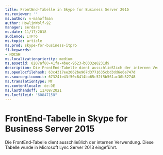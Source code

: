 ```yaml
---
title: FrontEnd-Tabelle in Skype for Business Server 2015
ms.reviewer: ''
ms.author: v-mahoffman
author: HowlinWolf-92
manager: serdars
ms.date: 11/17/2018
audience: ITPro
ms.topic: article
ms.prod: skype-for-business-itpro
f1.keywords:
- NOCSH
ms.localizationpriority: medium
ms.assetid: 8207af80-41fa-4bec-9523-b0332e8231d9
description: Die FrontEnd-Tabelle dient ausschließlich der internen Verwendung. Diese Tabelle wurde in Microsoft Lync Server 2013 eingeführt.
ms.openlocfilehash: 63c4317ee2062be967d3771635cbd3dd6e6e747d
ms.sourcegitcommit: 67324fe43f50c8414bb65c52f5b561ac30b52748
ms.translationtype: MT
ms.contentlocale: de-DE
ms.lasthandoff: 11/08/2021
ms.locfileid: "60847158"
---
```

# <a name="frontend-table-in-skype-for-business-server-2015"></a>FrontEnd-Tabelle in Skype for Business Server 2015
 
Die FrontEnd-Tabelle dient ausschließlich der internen Verwendung. Diese Tabelle wurde in Microsoft Lync Server 2013 eingeführt.
  

